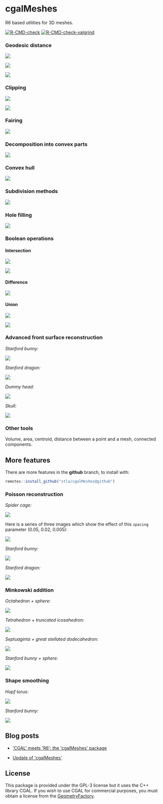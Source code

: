 # cgalMeshes

R6 based utilities for 3D meshes.

<!-- badges: start -->
[![R-CMD-check](https://github.com/stla/cgalMeshes/actions/workflows/R-CMD-check.yaml/badge.svg)](https://github.com/stla/cgalMeshes/actions/workflows/R-CMD-check.yaml)
[![R-CMD-check-valgrind](https://github.com/stla/cgalMeshes/actions/workflows/R-CMD-check-valgrind.yaml/badge.svg)](https://github.com/stla/cgalMeshes/actions/workflows/R-CMD-check-valgrind.yaml)
<!-- badges: end -->


### Geodesic distance 

![](https://raw.githubusercontent.com/stla/cgalMeshes/main/inst/screenshots/trefoilKnot.gif)

![](https://raw.githubusercontent.com/stla/cgalMeshes/main/inst/screenshots/knot-2-5.gif)

![](https://raw.githubusercontent.com/stla/cgalMeshes/main/inst/screenshots/dragon.png)


### Clipping

![](https://raw.githubusercontent.com/stla/MeshesTools/main/inst/screenshots/Togliatti.gif)

![](https://raw.githubusercontent.com/stla/cgalMeshes/main/inst/screenshots/clippedCylinders.gif)


### Fairing

![](https://raw.githubusercontent.com/stla/cgalMeshes/main/inst/screenshots/HopfTorus.gif)


### Decomposition into convex parts

![](https://raw.githubusercontent.com/stla/MeshesOperations/master/inst/screenshots/pentagrammicPrism.png)


### Convex hull

![](https://raw.githubusercontent.com/stla/cgalMeshes/main/inst/screenshots/oloid.gif)


### Subdivision methods

![](https://raw.githubusercontent.com/stla/cgalMeshes/main/inst/screenshots/Hopf_LoopSubdivision.png)


### Hole filling

![](https://raw.githubusercontent.com/stla/cgalMeshes/main/inst/screenshots/holeFilling.png)


### Boolean operations

#### Intersection

![](https://raw.githubusercontent.com/stla/MeshesOperations/master/inst/screenshots/Intersection.png)

![](https://laustep.github.io/stlahblog/posts/figures/tetrahedraCompoundIntersection.gif)

#### Difference

![](https://raw.githubusercontent.com/stla/MeshesOperations/master/inst/screenshots/Difference.png)

#### Union

![](https://raw.githubusercontent.com/stla/MeshesOperations/master/inst/screenshots/Union.png)

![](https://raw.githubusercontent.com/stla/MeshesOperations/master/inst/screenshots/tetrahedraCompound.gif)


### Advanced front surface reconstruction

*Stanford bunny:*

![](https://raw.githubusercontent.com/stla/SurfaceReconstruction/master/inst/AFSexamples/Bunny.png)

*Stanford dragon:*

![](https://raw.githubusercontent.com/stla/SurfaceReconstruction/master/inst/AFSexamples/StanfordDragon.png)

*Dummy head:*

![](https://raw.githubusercontent.com/stla/SurfaceReconstruction/master/inst/AFSexamples/DummyHead.png)

*Skull:*

![](https://raw.githubusercontent.com/stla/SurfaceReconstruction/master/inst/AFSexamples/Skull.png)


### Other tools

Volume, area, centroid, distance between a point and a mesh, connected 
components.


## More features

There are more features in the **github** branch, to install with:

```r
remotes::install_github("stla/cgalMeshes@github")
```

### Poisson reconstruction

*Spider cage:*

![](https://raw.githubusercontent.com/stla/SurfaceReconstruction/master/inst/PoissonExamples/SpiderCage.png)

Here is a series of three images which show the effect of this `spacing` 
parameter (0.05, 0.02, 0.005):

![](https://raw.githubusercontent.com/stla/SurfaceReconstruction/master/inst/PoissonExamples/SolidMobiusStrip_spacings.png)

*Stanford bunny:*

![](https://raw.githubusercontent.com/stla/SurfaceReconstruction/master/inst/PoissonExamples/StanfordBunny.png)

*Stanford dragon:*

![](https://raw.githubusercontent.com/stla/SurfaceReconstruction/master/inst/PoissonExamples/StanfordDragon.png)


### Minkowski addition

*Octahedron + sphere:*

![](https://raw.githubusercontent.com/stla/MeshesOperations/master/inst/screenshots/OctahedronPlusSphere.gif)

*Tetrahedron + truncated icosahedron:*

![](https://raw.githubusercontent.com/stla/MeshesOperations/master/inst/screenshots/TetrahedronPlusTruncatedIcosahedron.gif)

*Septuaginta + great stellated dodecahedron:*

![](https://raw.githubusercontent.com/stla/MinkowskiSum/main/inst/screenshots/septuaginta_gsdodecahedron.gif)

*Stanford bunny + sphere:*

![](https://raw.githubusercontent.com/stla/MinkowskiSum/main/inst/screenshots/bunny.png)


### Shape smoothing

*Hopf torus:*

![](https://raw.githubusercontent.com/stla/MeshesOperations/master/inst/screenshots/HopfTorusSmoothed.gif)

*Stanford bunny:*

![](https://raw.githubusercontent.com/stla/MeshesOperations/master/inst/screenshots/StanfordBunnySmoothed.gif)



## Blog posts

- ['CGAL' meets 'R6': the 'cgalMeshes' package](https://laustep.github.io/stlahblog/posts/cgalMeshes.html)

- [Update of 'cgalMeshes'](https://laustep.github.io/stlahblog/posts/cgalMeshes2.html)



## License

This package is provided under the GPL-3 license but it uses the C++ library 
CGAL. If you wish to use CGAL for commercial purposes, you must obtain a 
license from the [GeometryFactory](https://geometryfactory.com).
